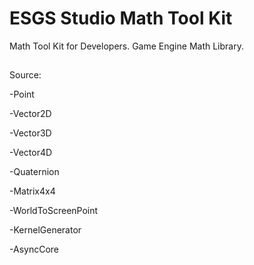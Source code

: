 # ESGS Studio Math Tool Kit
Math Tool Kit for Developers. Game Engine Math Library.

##

Source:

-Point

-Vector2D

-Vector3D

-Vector4D

-Quaternion

-Matrix4x4

-WorldToScreenPoint

-KernelGenerator

-AsyncCore
